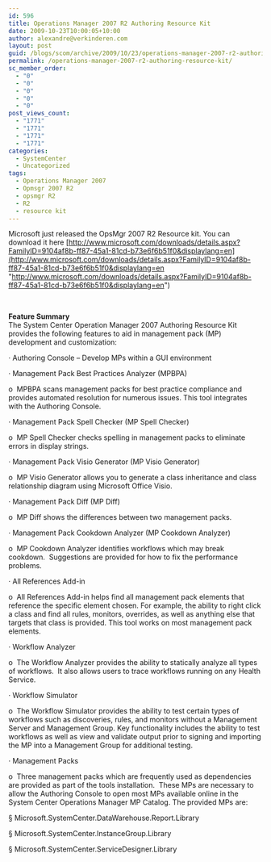 ```yaml
---
id: 596
title: Operations Manager 2007 R2 Authoring Resource Kit
date: 2009-10-23T10:00:05+10:00
author: alexandre@verkinderen.com
layout: post
guid: /blogs/scom/archive/2009/10/23/operations-manager-2007-r2-authoring-resource-kit.aspx
permalink: /operations-manager-2007-r2-authoring-resource-kit/
sc_member_order:
  - "0"
  - "0"
  - "0"
  - "0"
  - "0"
post_views_count:
  - "1771"
  - "1771"
  - "1771"
  - "1771"
categories:
  - SystemCenter
  - Uncategorized
tags:
  - Operations Manager 2007
  - Opmsgr 2007 R2
  - opsmgr R2
  - R2
  - resource kit
---
```

Microsoft just released the OpsMgr 2007 R2 Resource kit. You can download it here [http://www.microsoft.com/downloads/details.aspx?FamilyID=9104af8b-ff87-45a1-81cd-b73e6f6b51f0&displaylang=en](http://www.microsoft.com/downloads/details.aspx?FamilyID=9104af8b-ff87-45a1-81cd-b73e6f6b51f0&displaylang=en "http://www.microsoft.com/downloads/details.aspx?FamilyID=9104af8b-ff87-45a1-81cd-b73e6f6b51f0&displaylang=en")

&#160;

**Feature Summary**  
The System Center Operation Manager 2007 Authoring Resource Kit provides the following features to aid in management pack (MP) development and customization: 

· Authoring Console – Develop MPs within a GUI environment

· Management Pack Best Practices Analyzer (MPBPA)

o&#160; MPBPA scans management packs for best practice compliance and provides automated resolution for numerous issues. This tool integrates with the Authoring Console.

· Management Pack Spell Checker (MP Spell Checker)

o&#160; MP Spell Checker checks spelling in management packs to eliminate errors in display strings.

· Management Pack Visio Generator (MP Visio Generator)

o&#160; MP Visio Generator allows you to generate a class inheritance and class relationship diagram using Microsoft Office Visio.

· Management Pack Diff (MP Diff) 

o&#160; MP Diff shows the differences between two management packs.

· Management Pack Cookdown Analyzer (MP Cookdown Analyzer)

o&#160; MP Cookdown Analyzer identifies workflows which may break cookdown.&#160; Suggestions are provided for how to fix the performance problems. 

· All References Add-in

o&#160; All References Add-in helps find all management pack elements that reference the specific element chosen. For example, the ability to right click a class and find all rules, monitors, overrides, as well as anything else that targets that class is provided. This tool works on most management pack elements.

· Workflow Analyzer

o&#160; The Workflow Analyzer provides the ability to statically analyze all types of workflows.&#160; It also allows users to trace workflows running on any Health Service.

· Workflow Simulator

o&#160; The Workflow Simulator provides the ability to test certain types of workflows such as discoveries, rules, and monitors without a Management Server and Management Group. Key functionality includes the ability to test workflows as well as view and validate output prior to signing and importing the MP into a Management Group for additional testing.

· Management Packs

o&#160; Three management packs which are frequently used as dependencies are provided as part of the tools installation.&#160; These MPs are necessary to allow the Authoring Console to open most MPs available online in the System Center Operations Manager MP Catalog. The provided MPs are:

§ Microsoft.SystemCenter.DataWarehouse.Report.Library

§ Microsoft.SystemCenter.InstanceGroup.Library

§ Microsoft.SystemCenter.ServiceDesigner.Library